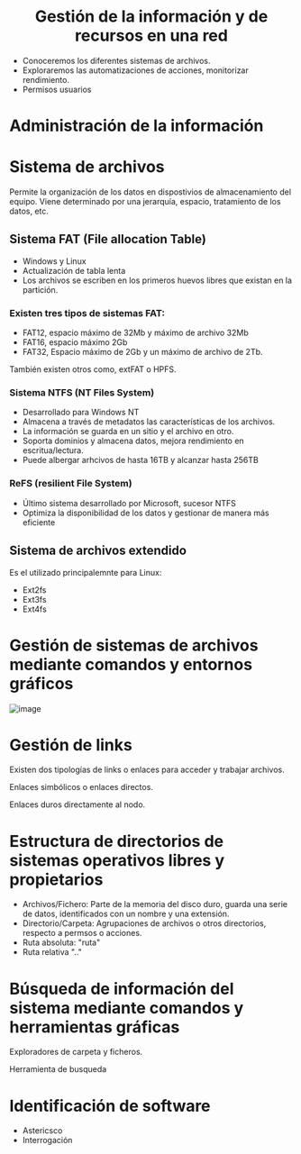 <h1 align="center"> Gestión de la información  y de recursos en una red </h1>

- Conoceremos los diferentes sistemas de archivos.
- Exploraremos las automatizaciones de acciones, monitorizar rendimiento.
- Permisos usuarios

# Administración de la información

# Sistema de archivos

Permite la organización de los datos en dispostivios de almacenamiento del equipo. Viene determinado por una jerarquía, espacio, tratamiento de los datos, etc.

## Sistema FAT (File allocation Table)

- Windows y Linux
- Actualización de tabla lenta
- Los archivos se escriben en los primeros huevos libres que existan en la partición.

### Existen tres tipos de sistemas FAT:

- FAT12, espacio máximo de 32Mb y máximo de archivo 32Mb
- FAT16, espacio máximo 2Gb
- FAT32, Espacio máximo de 2Gb y un máximo de archivo de 2Tb.

También existen otros como, extFAT o HPFS.

### Sistema NTFS (NT Files System)

- Desarrollado para Windows NT
- Almacena a través de metadatos las características de los archivos.
- La información se guarda en un sitio y el archivo en otro.
- Soporta dominios y almacena datos, mejora rendimiento en escritua/lectura.
- Puede albergar arhcivos de hasta 16TB y alcanzar hasta 256TB

### ReFS (resilient File System)

- Último sistema desarrollado por Microsoft, sucesor NTFS
- Optimiza la disponibilidad de los datos y gestionar de manera más eficiente

## Sistema de archivos extendido

Es el utilizado principalemnte para Linux:

- Ext2fs
- Ext3fs
- Ext4fs

# Gestión de sistemas de archivos mediante comandos y entornos gráficos

![image](https://github.com/user-attachments/assets/77377e75-e701-4ef9-9178-a907abbd3302)

# Gestión de links

Existen dos tipologías de links o enlaces para acceder y trabajar archivos.

Enlaces simbólicos o enlaces directos.

Enlaces duros directamente al nodo.

# Estructura de directorios de sistemas operativos libres y propietarios

- Archivos/Fichero: Parte de la memoria del disco duro, guarda una serie de datos, identificados con un nombre y una extensión.
- Directorio/Carpeta: Agrupaciones de archivos o otros directorios, respecto a permsos o acciones.
- Ruta absoluta: "ruta"
- Ruta relativa "..\"

# Búsqueda de información del sistema mediante comandos y herramientas gráficas

Exploradores de carpeta y ficheros.

Herramienta de busqueda

# Identificación de software

- Astericsco
- Interrogación

